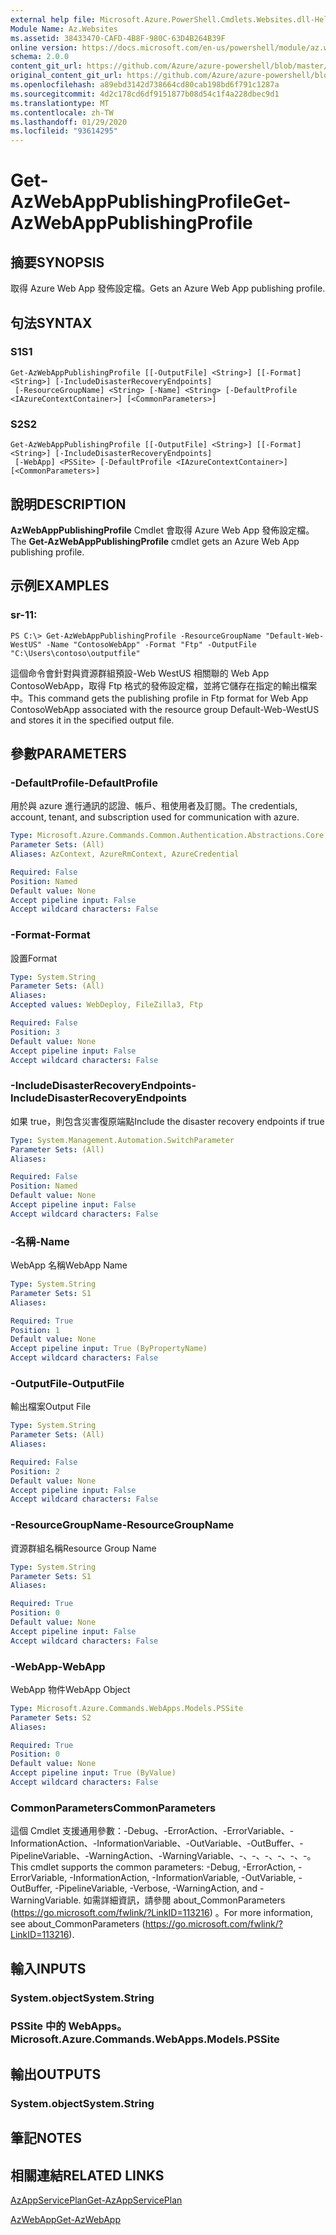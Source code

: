 ```yaml
---
external help file: Microsoft.Azure.PowerShell.Cmdlets.Websites.dll-Help.xml
Module Name: Az.Websites
ms.assetid: 38433470-CAFD-4B8F-980C-63D4B264B39F
online version: https://docs.microsoft.com/en-us/powershell/module/az.websites/get-azwebapppublishingprofile
schema: 2.0.0
content_git_url: https://github.com/Azure/azure-powershell/blob/master/src/Websites/Websites/help/Get-AzWebAppPublishingProfile.md
original_content_git_url: https://github.com/Azure/azure-powershell/blob/master/src/Websites/Websites/help/Get-AzWebAppPublishingProfile.md
ms.openlocfilehash: a89ebd3142d738664cd80cab198bd6f791c1287a
ms.sourcegitcommit: 4d2c178cd6df9151877b08d54c1f4a228dbec9d1
ms.translationtype: MT
ms.contentlocale: zh-TW
ms.lasthandoff: 01/29/2020
ms.locfileid: "93614295"
---
```

# <span data-ttu-id="dc244-101">Get-AzWebAppPublishingProfile</span><span class="sxs-lookup"><span data-stu-id="dc244-101">Get-AzWebAppPublishingProfile</span></span>

## <span data-ttu-id="dc244-102">摘要</span><span class="sxs-lookup"><span data-stu-id="dc244-102">SYNOPSIS</span></span>
<span data-ttu-id="dc244-103">取得 Azure Web App 發佈設定檔。</span><span class="sxs-lookup"><span data-stu-id="dc244-103">Gets an Azure Web App publishing profile.</span></span>

## <span data-ttu-id="dc244-104">句法</span><span class="sxs-lookup"><span data-stu-id="dc244-104">SYNTAX</span></span>

### <span data-ttu-id="dc244-105">S1</span><span class="sxs-lookup"><span data-stu-id="dc244-105">S1</span></span>
```
Get-AzWebAppPublishingProfile [[-OutputFile] <String>] [[-Format] <String>] [-IncludeDisasterRecoveryEndpoints]
 [-ResourceGroupName] <String> [-Name] <String> [-DefaultProfile <IAzureContextContainer>] [<CommonParameters>]
```

### <span data-ttu-id="dc244-106">S2</span><span class="sxs-lookup"><span data-stu-id="dc244-106">S2</span></span>
```
Get-AzWebAppPublishingProfile [[-OutputFile] <String>] [[-Format] <String>] [-IncludeDisasterRecoveryEndpoints]
 [-WebApp] <PSSite> [-DefaultProfile <IAzureContextContainer>] [<CommonParameters>]
```

## <span data-ttu-id="dc244-107">說明</span><span class="sxs-lookup"><span data-stu-id="dc244-107">DESCRIPTION</span></span>
<span data-ttu-id="dc244-108">**AzWebAppPublishingProfile** Cmdlet 會取得 Azure Web App 發佈設定檔。</span><span class="sxs-lookup"><span data-stu-id="dc244-108">The **Get-AzWebAppPublishingProfile** cmdlet gets an Azure Web App publishing profile.</span></span>

## <span data-ttu-id="dc244-109">示例</span><span class="sxs-lookup"><span data-stu-id="dc244-109">EXAMPLES</span></span>

### <span data-ttu-id="dc244-110">sr-1</span><span class="sxs-lookup"><span data-stu-id="dc244-110">1:</span></span>
```
PS C:\> Get-AzWebAppPublishingProfile -ResourceGroupName "Default-Web-WestUS" -Name "ContosoWebApp" -Format "Ftp" -OutputFile "C:\Users\contoso\outputfile"
```

<span data-ttu-id="dc244-111">這個命令會針對與資源群組預設-Web WestUS 相關聯的 Web App ContosoWebApp，取得 Ftp 格式的發佈設定檔，並將它儲存在指定的輸出檔案中。</span><span class="sxs-lookup"><span data-stu-id="dc244-111">This command gets the publishing profile in Ftp format for Web App ContosoWebApp associated with the resource group Default-Web-WestUS and stores it in the specified output file.</span></span>

## <span data-ttu-id="dc244-112">參數</span><span class="sxs-lookup"><span data-stu-id="dc244-112">PARAMETERS</span></span>

### <span data-ttu-id="dc244-113">-DefaultProfile</span><span class="sxs-lookup"><span data-stu-id="dc244-113">-DefaultProfile</span></span>
<span data-ttu-id="dc244-114">用於與 azure 進行通訊的認證、帳戶、租使用者及訂閱。</span><span class="sxs-lookup"><span data-stu-id="dc244-114">The credentials, account, tenant, and subscription used for communication with azure.</span></span>

```yaml
Type: Microsoft.Azure.Commands.Common.Authentication.Abstractions.Core.IAzureContextContainer
Parameter Sets: (All)
Aliases: AzContext, AzureRmContext, AzureCredential

Required: False
Position: Named
Default value: None
Accept pipeline input: False
Accept wildcard characters: False
```

### <span data-ttu-id="dc244-115">-Format</span><span class="sxs-lookup"><span data-stu-id="dc244-115">-Format</span></span>
<span data-ttu-id="dc244-116">設置</span><span class="sxs-lookup"><span data-stu-id="dc244-116">Format</span></span>

```yaml
Type: System.String
Parameter Sets: (All)
Aliases:
Accepted values: WebDeploy, FileZilla3, Ftp

Required: False
Position: 3
Default value: None
Accept pipeline input: False
Accept wildcard characters: False
```

### <span data-ttu-id="dc244-117">-IncludeDisasterRecoveryEndpoints</span><span class="sxs-lookup"><span data-stu-id="dc244-117">-IncludeDisasterRecoveryEndpoints</span></span>
<span data-ttu-id="dc244-118">如果 true，則包含災害復原端點</span><span class="sxs-lookup"><span data-stu-id="dc244-118">Include the disaster recovery endpoints if true</span></span>

```yaml
Type: System.Management.Automation.SwitchParameter
Parameter Sets: (All)
Aliases:

Required: False
Position: Named
Default value: None
Accept pipeline input: False
Accept wildcard characters: False
```

### <span data-ttu-id="dc244-119">-名稱</span><span class="sxs-lookup"><span data-stu-id="dc244-119">-Name</span></span>
<span data-ttu-id="dc244-120">WebApp 名稱</span><span class="sxs-lookup"><span data-stu-id="dc244-120">WebApp Name</span></span>

```yaml
Type: System.String
Parameter Sets: S1
Aliases:

Required: True
Position: 1
Default value: None
Accept pipeline input: True (ByPropertyName)
Accept wildcard characters: False
```

### <span data-ttu-id="dc244-121">-OutputFile</span><span class="sxs-lookup"><span data-stu-id="dc244-121">-OutputFile</span></span>
<span data-ttu-id="dc244-122">輸出檔案</span><span class="sxs-lookup"><span data-stu-id="dc244-122">Output File</span></span>

```yaml
Type: System.String
Parameter Sets: (All)
Aliases:

Required: False
Position: 2
Default value: None
Accept pipeline input: False
Accept wildcard characters: False
```

### <span data-ttu-id="dc244-123">-ResourceGroupName</span><span class="sxs-lookup"><span data-stu-id="dc244-123">-ResourceGroupName</span></span>
<span data-ttu-id="dc244-124">資源群組名稱</span><span class="sxs-lookup"><span data-stu-id="dc244-124">Resource Group Name</span></span>

```yaml
Type: System.String
Parameter Sets: S1
Aliases:

Required: True
Position: 0
Default value: None
Accept pipeline input: False
Accept wildcard characters: False
```

### <span data-ttu-id="dc244-125">-WebApp</span><span class="sxs-lookup"><span data-stu-id="dc244-125">-WebApp</span></span>
<span data-ttu-id="dc244-126">WebApp 物件</span><span class="sxs-lookup"><span data-stu-id="dc244-126">WebApp Object</span></span>

```yaml
Type: Microsoft.Azure.Commands.WebApps.Models.PSSite
Parameter Sets: S2
Aliases:

Required: True
Position: 0
Default value: None
Accept pipeline input: True (ByValue)
Accept wildcard characters: False
```

### <span data-ttu-id="dc244-127">CommonParameters</span><span class="sxs-lookup"><span data-stu-id="dc244-127">CommonParameters</span></span>
<span data-ttu-id="dc244-128">這個 Cmdlet 支援通用參數：-Debug、-ErrorAction、-ErrorVariable、-InformationAction、-InformationVariable、-OutVariable、-OutBuffer、-PipelineVariable、-WarningAction、-WarningVariable、-、-、-、-、-、-。</span><span class="sxs-lookup"><span data-stu-id="dc244-128">This cmdlet supports the common parameters: -Debug, -ErrorAction, -ErrorVariable, -InformationAction, -InformationVariable, -OutVariable, -OutBuffer, -PipelineVariable, -Verbose, -WarningAction, and -WarningVariable.</span></span> <span data-ttu-id="dc244-129">如需詳細資訊，請參閱 about_CommonParameters (https://go.microsoft.com/fwlink/?LinkID=113216) 。</span><span class="sxs-lookup"><span data-stu-id="dc244-129">For more information, see about_CommonParameters (https://go.microsoft.com/fwlink/?LinkID=113216).</span></span>

## <span data-ttu-id="dc244-130">輸入</span><span class="sxs-lookup"><span data-stu-id="dc244-130">INPUTS</span></span>

### <span data-ttu-id="dc244-131">System.object</span><span class="sxs-lookup"><span data-stu-id="dc244-131">System.String</span></span>

### <span data-ttu-id="dc244-132">PSSite 中的 WebApps。</span><span class="sxs-lookup"><span data-stu-id="dc244-132">Microsoft.Azure.Commands.WebApps.Models.PSSite</span></span>

## <span data-ttu-id="dc244-133">輸出</span><span class="sxs-lookup"><span data-stu-id="dc244-133">OUTPUTS</span></span>

### <span data-ttu-id="dc244-134">System.object</span><span class="sxs-lookup"><span data-stu-id="dc244-134">System.String</span></span>

## <span data-ttu-id="dc244-135">筆記</span><span class="sxs-lookup"><span data-stu-id="dc244-135">NOTES</span></span>

## <span data-ttu-id="dc244-136">相關連結</span><span class="sxs-lookup"><span data-stu-id="dc244-136">RELATED LINKS</span></span>

[<span data-ttu-id="dc244-137">AzAppServicePlan</span><span class="sxs-lookup"><span data-stu-id="dc244-137">Get-AzAppServicePlan</span></span>](./Get-AzAppServicePlan.md)

[<span data-ttu-id="dc244-138">AzWebApp</span><span class="sxs-lookup"><span data-stu-id="dc244-138">Get-AzWebApp</span></span>](./Get-AzWebApp.md)


